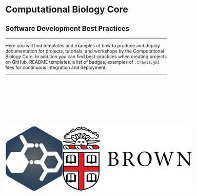 # Computational Biology Core
## Software Development Best Practices
----

Here you will find templates and examples of how to produce and deploy documentation for projects, tutorials, and workshops by the Computational Biology Core. In addition you can find best-practices when creating projects on GitHub, README templates, a list of badges, examples of `.travis.yml` files for continuous integration and deployment.  

----



<div style="display:flex;justify-content:space-around;margin-top:10rem">
<img src="assets/img/cbc.svg" height=200></img>
<img src="assets/img/brown-logo.svg" height=200></img>
</div>
